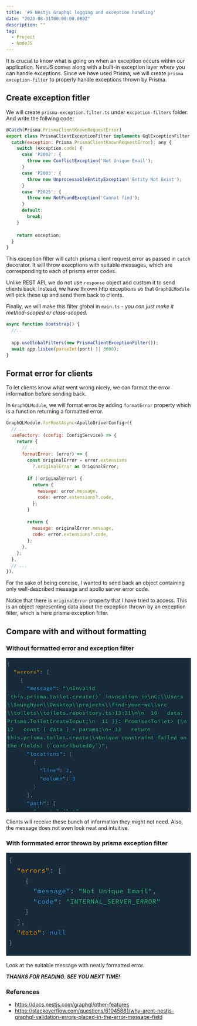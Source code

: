 ```yaml
---
title: '#9 Nestjs Graphql logging and exception handling'
date: "2023-08-31T00:00:00.000Z"
description: ""
tag:
  - Project
  - NodeJS
---
```


It is crucial to know what is going on when an exception occurs within our application. NestJS comes along with a built-in exception layer where you can handle exceptions. Since we have used Prisma, we will create `prisma exception-filter` to properly handle exceptions thrown by Prisma.

## Create exception fitler

We will create `prisma-exception.filter.ts` under `excpetion-filters` folder. And write the follwing code:

```js
@Catch(Prisma.PrismaClientKnownRequestError)
export class PrismaClientExceptionFilter implements GqlExceptionFilter {
  catch(exception: Prisma.PrismaClientKnownRequestError): any {
    switch (exception.code) {
      case 'P2002': {
        throw new ConflictException('Not Unique Email');
      }
      case 'P2003': {
        throw new UnprocessableEntityException('Entity Not Exist');
      }
      case 'P2025': {
        throw new NotFoundException('Cannot find');
      }
      default:
        break;
    }

    return exception;
  }
}
```

This exception filter will catch prisma client request error as passed in `catch` decorator. It will throw execptions with suitable messages, which are corresponding to each of prisma error codes. 

Unlike REST API, we do not use `response` object and custom it to send clients back. Instead, we have thrown http exceptions so that `GraphQLModule` will pick these up and send them back to clients.

Finally, we will make this filter global in `main.ts` - _you can just make it method-scoped or class-scoped_.

```js
async function bootstrap() {
  //..

  app.useGlobalFilters(new PrismaClientExceptionFilter());
  await app.listen(parseInt(port) || 3000);
}
```

## Format error for clients

To let clients know what went wrong nicely, we can format the error information before sending back.

In `GraphQLModule`, we will format erros by adding `formatError` property which is a function returning a formatted error.

```js
GraphQLModule.forRootAsync<ApolloDriverConfig>({
  // ...
  useFactory: (config: ConfigService) => {
    return {
      // ...
      formatError: (error) => {
        const originalError = error.extensions
          ?.originalError as OriginalError;

        if (!originalError) {
          return {
            message: error.message,
            code: error.extensions?.code,
          };
        }

        return {
          message: originalError.message,
          code: error.extensions?.code,
        };
      },
    };
  },
  // ...
}),
```

For the sake of being concise, I wanted to send back an object containing only well-described message and apollo server error code. 

Notice that there is `originalError` property that I have tried to access. This is an object representing data about the exception thrown by an exception filter, which is here prisma exception filter. 

## Compare with and without formatting

### Without formatted error and exception filter
![without-formatting](../imgs/2023-08-31/without-formatting.png)

Clients will receive these bunch of information they might not need. Also, the message does not even look neat and intuitive.

### With formmated error thrown by prisma exception filter
![with-formatting](../imgs/2023-08-31/with-formatting.png)

Look at the suitable message with neatly formatted error.

_**THANKS FOR READING. SEE YOU NEXT TIME!**_

### References
- https://docs.nestjs.com/graphql/other-features
- https://stackoverflow.com/questions/61045881/why-arent-nestjs-graphql-validation-errors-placed-in-the-error-message-field
